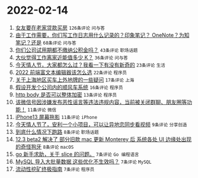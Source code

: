# 2022-02-14

1. [女友要在老家贷款买房](https://www.v2ex.com/t/833660) `126条评论` `问与答`
1. [由于工作需要，你们写工作日志用什么记录的？印象笔记？ OneNote？为知笔记？还是](https://www.v2ex.com/t/833644) `68条评论` `问与答`
1. [你们公司试用期都不缴纳公积金吗？](https://www.v2ex.com/t/833655) `43条评论` `职场话题`
1. [大伙觉得工作离家近能值多少 K？](https://www.v2ex.com/t/833658) `36条评论` `问与答`
1. [今天情人节，大家都怎么过？我看一下有没有新奇的](https://www.v2ex.com/t/833648) `23条评论` `生活`
1. [2022 前端富文本编辑器该怎么选](https://www.v2ex.com/t/833656) `22条评论` `程序员`
1. [关于上海地区买车上外地牌的一些疑问](https://www.v2ex.com/t/833663) `17条评论` `上海`
1. [假设开发个公司内的顺风车系统](https://www.v2ex.com/t/833688) `16条评论` `程序员`
1. [http body 是否可以整体加密](https://www.v2ex.com/t/833676) `13条评论` `程序员`
1. [该微信号因涉嫌发布恶性谣言等违法违规内容，当前被关闭群聊、朋友圈等功能！](https://www.v2ex.com/t/833665) `11条评论` `微信`
1. [iPhone13 屏幕拖影](https://www.v2ex.com/t/833642) `11条评论` `iPhone`
1. [今天情人节了，安利一个小项目，可以让异地恋同步看视频](https://www.v2ex.com/t/833678) `9条评论` `分享创造`
1. [到底什么情况下跑路](https://www.v2ex.com/t/833667) `8条评论` `职场话题`
1. [12.3 beta2 解决了 部分旧款 mac 更新 Monterey 后 系统各处 UI 边缘处出现的奇怪狗牙](https://www.v2ex.com/t/833653) `8条评论` `macOS`
1. [go 新手求助，关于 slice 的问题。](https://www.v2ex.com/t/833681) `7条评论` `Go 编程语言`
1. [MySQL 导入大批量数据 这些优化不生效吗？](https://www.v2ex.com/t/833652) `7条评论` `MySQL`
1. [流动性挖矿终极指南](https://www.v2ex.com/t/833649) `7条评论` `程序员`

